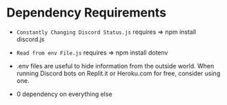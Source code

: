 # Dependency Requirements #

- `Constantly Changing Discord Status.js` requires => npm install discord.js

- `Read from env File.js` requires => npm install dotenv
- .env files are useful to hide information from the outside world. When running Discord bots on Replit.it or Heroku.com for free, consider using one.

- 0 dependency on everything else
